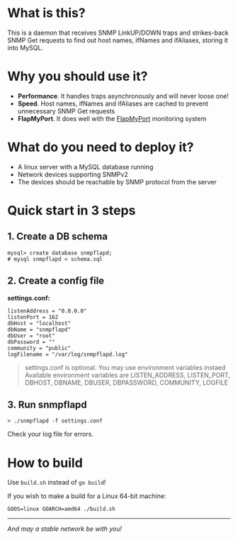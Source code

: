 # What is this? #

This is a daemon that receives SNMP LinkUP/DOWN traps and strikes-back SNMP Get requests 
to find out host names, ifNames and ifAliases, storing it into MySQL.

# Why you should use it? #

- **Performance**. It handles traps asynchronously and will never loose one!
- **Speed**. Host names, ifNames and ifAliases are cached to prevent unnecessary SNMP Get requests
- **FlapMyPort**. It does well with the <a href="http://flapmyport.com">FlapMyPort</a> monitoring system

# What do you need to deploy it?
- A linux server with a MySQL database running
- Network devices supporting SNMPv2
- The devices should be reachable by SNMP protocol from the server

# Quick start in 3 steps #

## 1. Create a DB schema

```
mysql> create database snmpflapd;
# mysql snmpflapd < schema.sql
```

## 2. Create a config file

**settings.conf:**
```
listenAddress = "0.0.0.0"
listenPort = 162
dbHost = "localhost"
dbName = "snmpflapd"
dbUser = "root"
dbPassword = ""
community = "public"
logFilename = "/var/log/snmpflapd.log"
```

> settings.conf is optional. You may use environment variables instaed
> Available environment variables are
> LISTEN_ADDRESS, LISTEN_PORT, DBHOST, DBNAME, DBUSER, DBPASSWORD, COMMUNITY, LOGFILE

## 3. Run snmpflapd
```
> ./snmpflapd -f settings.conf
```
Check your log file for errors.

# How to build #

Use `build.sh` instead of `go build`!

If you wish to make a build for a Linux 64-bit machine:

```
GOOS=linux GOARCH=amd64 ./build.sh
```

---
*And may a stable network be with you!*

